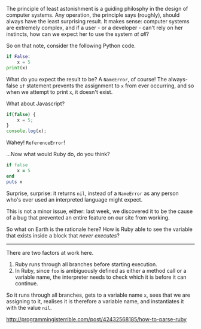 The principle of least astonishment is a guiding philosphy in the design of computer systems. Any operation, the principle says (roughly), should always have the least surprising result. It makes sense: computer systems are extremely complex, and if a user - or a developer - can't rely on her instincts, how can we expect her to use the system *at all*?

So on that note, consider the following Python code.

```python
if False:
    x = 5
print(x)
```

What do you expect the result to be? A `NameError`, of course! The always-false `if` statement prevents the assignment to `x` from ever occurring, and so when we attempt to print `x`, it doesn't exist.

What about Javascript?

```javascript
if(false) {
	x = 5;
}
console.log(x);
```

Wahey! `ReferenceError`!

...Now what would Ruby do, do you think?

```ruby
if false
	x = 5
end
puts x
```

Surprise, surprise: it returns `nil`, instead of a `NameError` as any person who's ever used an interpreted language might expect.

This is not a minor issue, either: last week, we discovered it to be the cause of a bug that prevented an entire feature on our site from working.

So what on Earth is the rationale here? How is Ruby able to see the variable that exists inside a block that *never executes*?

---

There are two factors at work here.

1. Ruby runs through all branches before starting execution.
2. In Ruby, since `foo` is ambiguously defined as either a method call or a variable name, the interpreter needs to check which it is before it can continue.

So it runs through all branches, gets to a variable name `x`, sees that we are assigning to it, realises it is therefore a variable name, and instantiates it with the value `nil`.

http://programmingisterrible.com/post/42432568185/how-to-parse-ruby